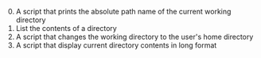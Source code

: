 0. A script that prints the absolute path name of the current working directory
1. List the contents of a directory
2. A script that changes the working directory to the user's home directory
3. A script that display current directory contents in long format
